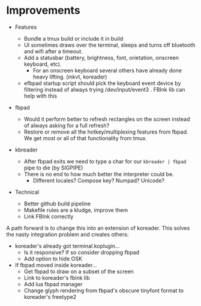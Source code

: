 # Improvements

  - Features
    - Bundle a tmux build or include it in build
    - UI sometimes draws over the terminal, sleeps and turns off bluetooth and wifi after a timeout.
    - Add a statusbar (battery, brightness, font, orietation, onscreen keyboard, etc).
      - For an onscreen keyboard several others have already done heavy lifting. (inkvt, koreader)
    - efbpad startup script should pick the keyboard event device by filtering instead of always trying /dev/input/event3 . FBInk lib can help with this

  - fbpad
    - Would it perform better to refresh rectangles on the screen instead of always asking for a full refresh?
    - Restore or remove all the hotkey/multiplexing features from fbpad.
      We get most or all of that functionality from tmux. 

  - kbreader
    - After fbpad exits we need to type a char for our `kbreader | fbpad` pipe to die (by SIGPIPE)
    - There is no end to how much better the interpreter could be.
      - Different locales? Compose key? Numpad? Unicode? 

  - Technical
    - Better github build pipeline
    - Makefile rules are a kludge, improve them
    - Link FBInk correctly
  
A path forward is to change this into an extension of koreader. 
This solves the nasty integration problem and creates others:
  - koreader's already got terminal.koplugin... 
    - Is it responsive? If so consider dropping fbpad
    - Add option to hide OSK
  - If fbpad moved inside koreader...
    - Get fbpad to draw on a subset of the screen
    - Link to koreader's fbink lib
    - Add lua fbpad manager
    - Change glyph rendering from fbpad's obscure tinyfont format to koreader's freetype2
